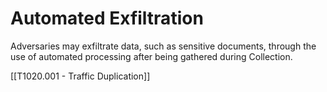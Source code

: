 # Automated Exfiltration

Adversaries may exfiltrate data, such as sensitive documents, through the use of automated processing after being gathered during Collection.

[[T1020.001 - Traffic Duplication]]